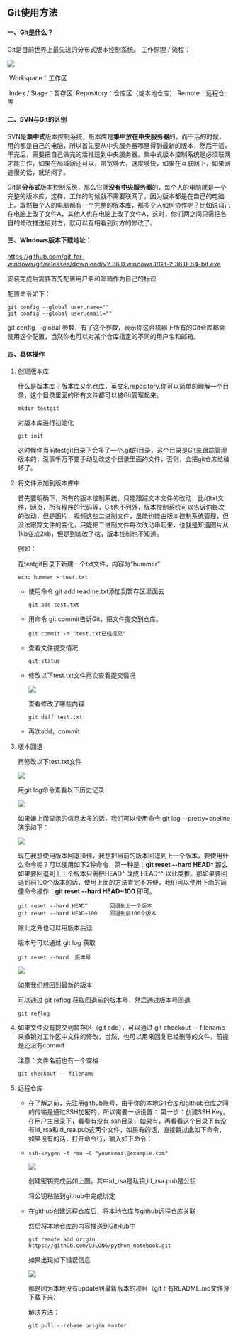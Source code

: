 ## Git使用方法

#### 一、Git是什么？

Git是目前世界上最先进的分布式版本控制系统。
工作原理 / 流程：

![](https://hummer-vin.oss-cn-beijing.aliyuncs.com/images/v2-3bc9d5f2c49a713c776e69676d7d56c5_r.jpg)

​	Workspace：工作区	

​	Index / Stage：暂存区
​	Repository：仓库区（或本地仓库）
​	Remote：远程仓库

#### 二、SVN与Git的区别

SVN是**集中式**版本控制系统，版本库是**集中放在中央服务器**的，而干活的时候，用的都是自己的电脑，所以首先要从中央服务器哪里得到最新的版本，然后干活，干完后，需要把自己做完的活推送到中央服务器。集中式版本控制系统是必须联网才能工作，如果在局域网还可以，带宽够大，速度够快，如果在互联网下，如果网速慢的话，就纳闷了。

Git是**分布式**版本控制系统，那么它就**没有中央服务器**的，每个人的电脑就是一个完整的版本库，这样，工作的时候就不需要联网了，因为版本都是在自己的电脑上。既然每个人的电脑都有一个完整的版本库，那多个人如何协作呢？比如说自己在电脑上改了文件A，其他人也在电脑上改了文件A，这时，你们两之间只需把各自的修改推送给对方，就可以互相看到对方的修改了。

#### 三、WIndows版本下载地址：

https://github.com/git-for-windows/git/releases/download/v2.36.0.windows.1/Git-2.36.0-64-bit.exe

安装完成后需要首先配置用户名和邮箱作为自己的标识

配置命令如下：

```
git config --global user.name=""
git config --global user.email=""
```

git config --global 参数，有了这个参数，表示你这台机器上所有的Git仓库都会使用这个配置，当然你也可以对某个仓库指定的不同的用户名和邮箱。

#### 四、具体操作

1. 创建版本库

   什么是版本库？版本库又名仓库，英文名repository,你可以简单的理解一个目录，这个目录里面的所有文件都可以被Git管理起来。

   ```shell
   mkdir testgit
   ```

   对版本库进行初始化

   ```shell
   git init
   ```

   这时候你当前testgit目录下会多了一个.git的目录，这个目录是Git来跟踪管理版本的，没事千万不要手动乱改这个目录里面的文件，否则，会把git仓库给破坏了。

2. 将文件添加到版本库中

   首先要明确下，所有的版本控制系统，只能跟踪文本文件的改动，比如txt文件，网页，所有程序的代码等，Git也不列外，版本控制系统可以告诉你每次的改动，但是图片，视频这些二进制文件，虽能也能由版本控制系统管理，但没法跟踪文件的变化，只能把二进制文件每次改动串起来，也就是知道图片从1kb变成2kb，但是到底改了啥，版本控制也不知道。

   例如：

   在testgit目录下新建一个txt文件，内容为“hummer”

   ```
   echo hummer > test.txt
   ```

   

   * 使用命令 git add readme.txt添加到暂存区里面去

     ```
     git add test.txt
     ```

     

   * 用命令 git commit告诉Git，把文件提交到仓库。

     ```
     git commit -m "test.txt已经提交"
     ```

     

   * 查看文件提交情况

     ```
     git status
     ```

   * 修改以下test.txt文件再次查看提交情况

     ![](https://hummer-vin.oss-cn-beijing.aliyuncs.com/images/20220507091016.png)

     查看修改了哪些内容

     ```shell
     git diff test.txt
     ```

     

   * 再次add，commit

3. 版本回退

   再修改以下test.txt文件

   ![](https://hummer-vin.oss-cn-beijing.aliyuncs.com/images/20220507091559.png)

   用git log命令查看以下历史记录

   ![](https://hummer-vin.oss-cn-beijing.aliyuncs.com/images/20220507091757.png)

   如果嫌上面显示的信息太多的话，我们可以使用命令 git log --pretty=oneline 演示如下：

   ![](https://hummer-vin.oss-cn-beijing.aliyuncs.com/images/20220507091942.png)

   现在我想使用版本回退操作，我想把当前的版本回退到上一个版本，要使用什么命令呢？可以使用如下2种命令，第一种是：**git reset --hard HEAD^** 那么如果要回退到上上个版本只需把HEAD^ 改成 HEAD^^ 以此类推。那如果要回退到前100个版本的话，使用上面的方法肯定不方便，我们可以使用下面的简便命令操作：**git reset --hard HEAD~100** 即可。

   ```
   git reset --hard HEAD^		回退到上一个版本
   git reset --hard HEAD~100	回退到前100个版本
   ```

   除此之外也可以用版本后退

   版本号可以通过 git log 获取

   ```
   git reset --hard  版本号
   ```

   ![](https://hummer-vin.oss-cn-beijing.aliyuncs.com/images/20220507093055.png)

   如果我们想回到最新的版本

   

   可以通过 git reflog 获取回退前的版本号，然后通过版本号回退

   ```
   git reflog
   ```

4. 如果文件没有提交到暂存区（git add），可以通过 git checkout -- filename来撤销对工作区中文件的修改，当然，也可以用来回复已经删除的文件，前提是还没有commit

   注意：文件名前也有一个空格

   ```git
   git checkout -- filename
   ```

   

 5. 远程仓库

    * 在了解之前，先注册github账号，由于你的本地Git仓库和github仓库之间的传输是通过SSH加密的，所以需要一点设置：
      第一步：创建SSH Key。在用户主目录下，看看有没有.ssh目录，如果有，再看看这个目录下有没有id_rsa和id_rsa.pub这两个文件，如果有的话，直接跳过此如下命令，如果没有的话，打开命令行，输入如下命令：

    * ```git
      ssh-keygen -t rsa –C "youremail@example.com"
      ```

      

      ![](https://hummer-vin.oss-cn-beijing.aliyuncs.com/images/20220507095941.png)

      创建密钥完成后如上图，其中id_rsa是私钥,id_rsa.pub是公钥

      将公钥粘贴到github中完成绑定

    

    * 在github创建远程仓库后，将本地仓库与github远程仓库关联

      然后将本地仓库的内容推送到GitHub中 

      ```
      git remote add origin https://github.com/QJLONG/python_notebook.git
      ```

      

      如果出现如下错误信息

      ![](https://hummer-vin.oss-cn-beijing.aliyuncs.com/images/20220507105431.png)

      那是因为本地没有update到最新版本的项目（git上有README.md文件没下载下来）

      解决方法：

      ```
      git pull --rebase origin master
      ```

      

    

    